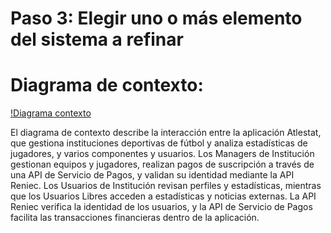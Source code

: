 # Paso 3: Elegir uno o más elemento del sistema a refinar

# Diagrama de contexto:
[!Diagrama contexto](/proyecto//images/Arquitectura/System%20Context%20diagram.png)

El diagrama de contexto describe la interacción entre la aplicación Atlestat, que gestiona instituciones deportivas de fútbol y analiza estadísticas de jugadores, y varios componentes y usuarios. Los Managers de Institución gestionan equipos y jugadores, realizan pagos de suscripción a través de una API de Servicio de Pagos, y validan su identidad mediante la API Reniec. Los Usuarios de Institución revisan perfiles y estadísticas, mientras que los Usuarios Libres acceden a estadísticas y noticias externas. La API Reniec verifica la identidad de los usuarios, y la API de Servicio de Pagos facilita las transacciones financieras dentro de la aplicación.